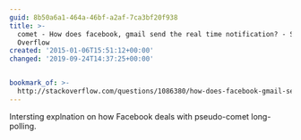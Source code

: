 ```yaml
---
guid: 8b50a6a1-464a-46bf-a2af-7ca3bf20f938
title: >-
  comet - How does facebook, gmail send the real time notification? - Stack
  Overflow
created: '2015-01-06T15:51:12+00:00'
changed: '2019-09-24T14:37:25+00:00'


bookmark_of: >-
  http://stackoverflow.com/questions/1086380/how-does-facebook-gmail-send-the-real-time-notification/1086448#1086448
---
```



Intersting explnation on how Facebook deals with pseudo-comet long-polling.
